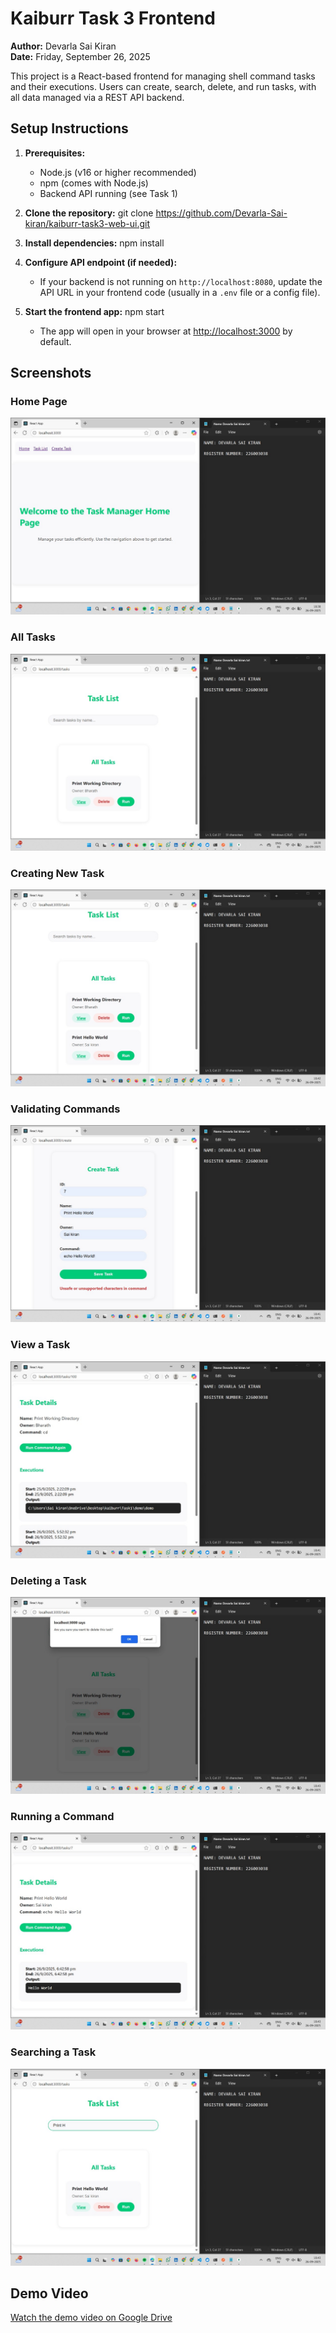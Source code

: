 # Kaiburr Task 3 Frontend

**Author:** Devarla Sai Kiran  
**Date:** Friday, September 26, 2025

This project is a React-based frontend for managing shell command tasks and their executions. Users can create, search, delete, and run tasks, with all data managed via a REST API backend.

## Setup Instructions

1. **Prerequisites:**
   - Node.js (v16 or higher recommended)
   - npm (comes with Node.js)
   - Backend API running (see Task 1)

2. **Clone the repository:**
    git clone https://github.com/Devarla-Sai-kiran/kaiburr-task3-web-ui.git

3. **Install dependencies:**
    npm install


4. **Configure API endpoint (if needed):**
    - If your backend is not running on `http://localhost:8080`, update the API URL in your frontend code (usually in a `.env` file or a config file).

5. **Start the frontend app:**
    npm start
    
    - The app will open in your browser at [http://localhost:3000](http://localhost:3000) by default.


## Screenshots

### Home Page
![Create Task](screenshots/home_page.jpg)

### All Tasks
![Create Task](screenshots/all_tasks.jpg)

### Creating New Task
![Get Tasks](screenshots/created_new_task.jpg)

### Validating Commands
![Get Tasks](screenshots/validate_commands.jpg)

### View a Task
![Delete Task](screenshots/view_a_task.jpg)

### Deleting a Task
![Delete Task](screenshots/deleting_a_task.jpg)

### Running a Command
![Run Command](screenshots/run_a_task.jpg)

### Searching a Task
![Run Command](screenshots/search_a_task.jpg)

## Demo Video
[Watch the demo video on Google Drive](https://drive.google.com/file/d/1Q4evDGCwjxVAtaeE9hfKNZtW3dwKv-3Q/view?usp=drive_link)

